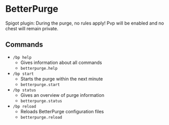 # BetterPurge
Spigot plugin: During the purge, no rules apply! Pvp will be enabled and no chest will remain private. 

## Commands
- `/bp help`
  - Gives information about all commands
  - `betterpurge.help`
- `/bp start`
  - Starts the purge within the next minute
  - `betterpurge.start`
- `/bp status`
  - Gives an overview of purge information
  - `betterpurge.status`
- `/bp reload`
  - Reloads BetterPurge configuration files
  - `betterpurge.reload`
